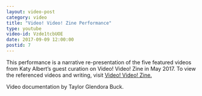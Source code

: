 ```yaml
---
layout: video-post
category: video
title: "Video! Video! Zine Performance"
type: youtube
video-id: Vzde1tcbUOE
date: 2017-09-09 12:00:00
postid: 7
---
```

This performance is a narrative re-presentation of the five featured videos from Katy Albert’s guest curation on Video! Video! Zine in May 2017. To view the referenced videos and writing, visit [Video! Video! Zine.](http://videovideozine.com/wp/2017/05/06/katy-albert-guest-curation-may-2017/)

Video documentation by Taylor Glendora Buck.
